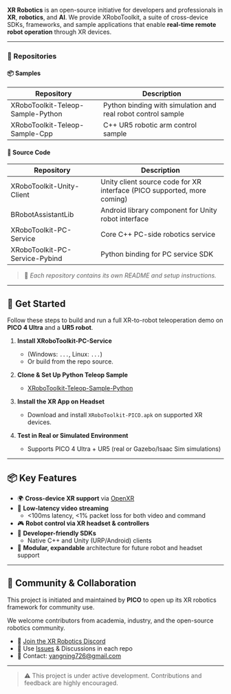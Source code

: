 **XR Robotics** is an open-source initiative for developers and professionals in **XR**, **robotics**, and **AI**. We provide XRoboToolkit, a suite of cross-device SDKs, frameworks, and sample applications that enable **real-time remote robot operation** through XR devices.

---

### 🧰 Repositories

#### 📦 Samples

| Repository                             | Description                                      |
|----------------------------------------|--------------------------------------------------|
| XRoboToolkit-Teleop-Sample-Python   | Python binding with simulation and real robot control sample |
| XRoboToolkit-Teleop-Sample-Cpp       | C++ UR5 robotic arm control sample                           |

#### 🧩 Source Code

|Repository                              | Description                                                                 |
|----------------------------------------|-----------------------------------------------------------------------------|
| XRoboToolkit-Unity-Client              | Unity client source code for XR interface (PICO supported, more coming)  |
| BRobotAssistantLib                     | Android library component for Unity robot interface                      |
| XRoboToolkit-PC-Service                | Core C++ PC-side robotics service                                        |
| XRoboToolkit-PC-Service-Pybind         | Python binding for PC service SDK                                        |

> 📄 *Each repository contains its own README and setup instructions.*


---

## 🚀 Get Started

Follow these steps to build and run a full XR-to-robot teleoperation demo on **PICO 4 Ultra** and a **UR5 robot**.

1. **Install XRoboToolkit-PC-Service**  
   - (Windows: `...`, Linux: `...`)  
   - Or build from the repo source.

2. **Clone & Set Up Python Teleop Sample**  
   - [XRoboToolkit-Teleop-Sample-Python](https://github.com/XR-Robotics/XRoboToolkit-Teleop-Sample-Python)

3. **Install the XR App on Headset**  
   - Download and install `XRoboToolkit-PICO.apk` on supported XR devices.

4. **Test in Real or Simulated Environment**  
   - Supports PICO 4 Ultra + UR5 (real or Gazebo/Isaac Sim simulations)

---

## 📦 Key Features

- 🌍 **Cross-device XR support** via [OpenXR](https://www.khronos.org/openxr/)
- 📡 **Low-latency video streaming**  
   - <100ms latency, <1% packet loss for both video and command
- 🎮 **Robot control via XR headset & controllers**
- 🧪 **Developer-friendly SDKs**  
   - Native C++ and Unity (URP/Android) clients
- 🧱 **Modular, expandable** architecture for future robot and headset support

---

## 🤝 Community & Collaboration

This project is initiated and maintained by **PICO** to open up its XR robotics framework for community use.

We welcome contributors from academia, industry, and the open-source robotics community.

- 💬 [Join the XR Robotics Discord](https://discord.gg/your-discord-link)
- 🐞 Use [Issues](https://github.com/XR-Robotics/XRoboToolkit/issues) & Discussions in each repo
- 📩 Contact: [yangning726@gmail.com](mailto:yangning726@gmail.com)

---

> ⚠️ This project is under active development. Contributions and feedback are highly encouraged.
